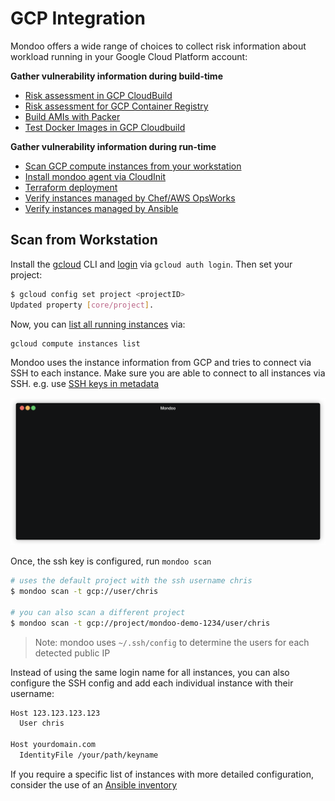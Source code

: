 # GCP Integration

Mondoo offers a wide range of choices to collect risk information about workload running in your Google Cloud Platform account:

**Gather vulnerability information during build-time**

 - [Risk assessment in GCP CloudBuild](../cicd/gcp-cloudbuild#gcp-cloudbuild)
 - [Risk assessment for GCP Container Registry](../registry/gcp_gcr#google-cloud-container-registry)
 - [Build AMIs with Packer](../devops/packer)
 - [Test Docker Images in GCP Cloudbuild](../cicd/gcp-cloudbuild)

**Gather vulnerability information during run-time**

  - [Scan GCP compute instances from your workstation](#scan-from-workstation)
  - [Install mondoo agent via CloudInit](../../agent/installation/cloudinit)
  - [Terraform deployment](../devops/terraform)
  - [Verify instances managed by Chef/AWS OpsWorks](../../agent/installation/chef)
  - [Verify instances managed by Ansible](../../agent/installation/ansible)

## Scan from Workstation

Install the [gcloud](https://cloud.google.com/sdk/install) CLI and [login](https://cloud.google.com/sdk/gcloud/reference/auth/login) via `gcloud auth login`. Then set your project:

```bash
$ gcloud config set project <projectID>
Updated property [core/project].
```

Now, you can [list all running instances](https://cloud.google.com/sdk/gcloud/reference/compute/instances/list) via:

```bash
gcloud compute instances list
```

Mondoo uses the instance information from GCP and tries to connect via SSH to each instance. Make sure you are able to connect to all instances via SSH. e.g. use [SSH keys in metadata](https://cloud.google.com/compute/docs/instances/adding-removing-ssh-keys)

![Mondoo GCP instances scan from CLI](../../assets/videos/gcp-compute-scan.gif)

Once, the ssh key is configured, run `mondoo scan`

```bash
# uses the default project with the ssh username chris
$ mondoo scan -t gcp://user/chris

# you can also scan a different project
$ mondoo scan -t gcp://project/mondoo-demo-1234/user/chris
```

> Note: mondoo uses `~/.ssh/config` to determine the users for each detected public IP

Instead of using the same login name for all instances, you can also configure the SSH config and add each individual instance with their username:

```bash
Host 123.123.123.123 
  User chris

Host yourdomain.com
  IdentityFile /your/path/keyname
````

If you require a specific list of instances with more detailed configuration, consider the use of an [Ansible inventory](../devops/ansible)
